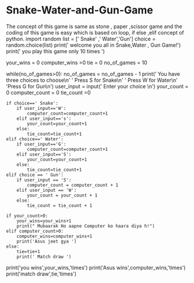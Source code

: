 # Snake-Water-and-Gun-Game
The concept of this game is same as stone , paper ,scissor game and the coding of this game is easy which is based on loop, if else ,elif concept of python. 
import random
list = [' Snake' ,' Water','Gun']
choice = random.choice(list)
print(' welcome you all in Snake,Water , Gun Game!')
print(' you play this game only 10 times ')


your_wins = 0
computer_wins =0
tie = 0
no_of_games = 10

while(no_of_games>0):
    no_of_games = no_of_games - 1
    print(' You have three choices to choose\n'
          ' Press S for Snake\n'
          ' Press W for Water\n'
          'Press G for Gun\n')
    user_input = input(' Enter your choice \n')
    your_count = 0
    computer_count = 0
    tie_count =0

    if choice==' Snake':
        if user_input=='W':
            computer_count=computer_count+1
        elif user_input=='s':
            your_count=your_count+1
        else:
            tie_count=tie_count+1
    elif choice==' Water':
        if user_input=='G':
            computer_count=computer_count+1
        elif user_input=='S':
            your_count=your_count+1
        else:
            tie_count=tie_count+1
    elif choice == ' Gun':
        if user_input == 'S':
            computer_count = computer_count + 1
        elif user_input == 'W':
            your_count = your_count + 1
        else:
            tie_count = tie_count + 1

    if your_count>0:
        your_wins=your_wins+1
        print(" Mubaarak Ho aapne Computer ko haara diya h!")
    elif computer_count>0:
        computer_wins=computer_wins+1
        print('Asus jeet gya ')
    else:
        tie=tie+1
        print(' Match draw ')

print('you wins',your_wins,'times')
print('Asus wins',computer_wins,'times')
print('match draw',tie,'times')




